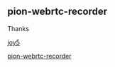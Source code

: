 ## pion-webrtc-recorder

Thanks

[joy5](https://github.com/nareix/joy5)

[pion-webrtc-recorder](https://github.com/notedit/pion-webrtc-recorder)
